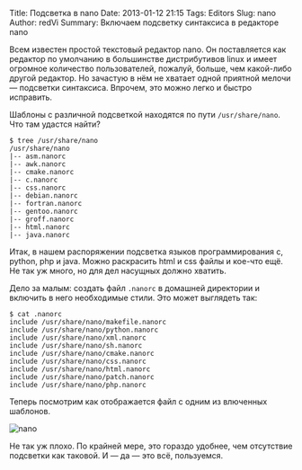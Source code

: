 Title: Подсветка в nano
Date: 2013-01-12 21:15
Tags: Editors
Slug: nano
Author: redVi
Summary: Включаем подсветку синтаксиса в редакторе nano

Всем известен простой текстовый редактор nano. Он поставляется как редактор по умолчанию в большинстве дистрибутивов linux и имеет огромное количество пользователей, пожалуй, больше, чем какой-либо другой редактор. Но зачастую в нём не хватает одной приятной мелочи &mdash; подсветки синтаксиса. Впрочем, это можно легко и быстро исправить.


Шаблоны с различной подсветкой находятся по пути `/usr/share/nano`. Что там удастся найти?

```console
$ tree /usr/share/nano
/usr/share/nano
|-- asm.nanorc
|-- awk.nanorc
|-- cmake.nanorc
|-- c.nanorc
|-- css.nanorc
|-- debian.nanorc
|-- fortran.nanorc
|-- gentoo.nanorc
|-- groff.nanorc
|-- html.nanorc
|-- java.nanorc
```

Итак, в нашем распоряжении подсветка языков программирования c, python, php и java. Можно раскрасить html и css файлы и кое-что ещё. Не так уж много, но для дел насущных должно хватить.

Дело за малым: создать файл `.nanorc` в домашней директории и включить в него необходимые стили. Это может выглядеть так:

```console
$ cat .nanorc
include /usr/share/nano/makefile.nanorc
include /usr/share/nano/python.nanorc
include /usr/share/nano/xml.nanorc
include /usr/share/nano/sh.nanorc
include /usr/share/nano/cmake.nanorc
include /usr/share/nano/css.nanorc
include /usr/share/nano/html.nanorc
include /usr/share/nano/patch.nanorc
include /usr/share/nano/php.nanorc
```

Теперь посмотрим как отображается файл с одним из влюченных шаблонов.


![nano](http://4.bp.blogspot.com/-a3JjN___Tu8/UNqbqwdUHPI/AAAAAAAADKs/2qpwA559400/s1600/nano.png)


Не так уж плохо. По крайней мере, это гораздо удобнее, чем отсутствие подсветки как таковой. И &mdash; да &mdash; это всё, пользуемся.
